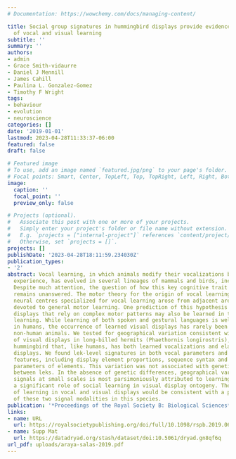 ```yaml
---
# Documentation: https://wowchemy.com/docs/managing-content/

title: Social group signatures in hummingbird displays provide evidence of co-occurrence
  of vocal and visual learning
subtitle: ''
summary: ''
authors:
- admin
- Grace Smith-vidaurre
- Daniel J Mennill
- James Cahill
- Paulina L. Gonzalez-Gomez
- Timothy F Wright
tags:
- behaviour
- evolution
- neuroscience
categories: []
date: '2019-01-01'
lastmod: 2023-04-28T11:33:37-06:00
featured: false
draft: false

# Featured image
# To use, add an image named `featured.jpg/png` to your page's folder.
# Focal points: Smart, Center, TopLeft, Top, TopRight, Left, Right, BottomLeft, Bottom, BottomRight.
image:
  caption: ''
  focal_point: ''
  preview_only: false

# Projects (optional).
#   Associate this post with one or more of your projects.
#   Simply enter your project's folder or file name without extension.
#   E.g. `projects = ["internal-project"]` references `content/project/deep-learning/index.md`.
#   Otherwise, set `projects = []`.
projects: []
publishDate: '2023-04-28T18:11:59.234030Z'
publication_types:
- '2'
abstract: Vocal learning, in which animals modify their vocalizations based on social
  experience, has evolved in several lineages of mammals and birds, including humans.
  Despite much attention, the question of how this key cognitive trait has evolved
  remains unanswered. The motor theory for the origin of vocal learning posits that
  neural centres specialized for vocal learning arose from adjacent areas in the brain
  devoted to general motor learning. One prediction of this hypothesis is that visual
  displays that rely on complex motor patterns may also be learned in taxa with vocal
  learning. While learning of both spoken and gestural languages is well documented
  in humans, the occurrence of learned visual displays has rarely been examined in
  non-human animals. We tested for geographical variation consistent with learning
  of visual displays in long-billed hermits (Phaethornis longirostris), a lek-mating
  hummingbird that, like humans, has both learned vocalizations and elaborate visual
  displays. We found lek-level signatures in both vocal parameters and visual display
  features, including display element proportions, sequence syntax and fine-scale
  parameters of elements. This variation was not associated with genetic differentiation
  between leks. In the absence of genetic differences, geographical variation in vocal
  signals at small scales is most parsimoniously attributed to learning, suggesting
  a significant role of social learning in visual display ontogeny. The co-occurrence
  of learning in vocal and visual displays would be consistent with a parallel evolution
  of these two signal modalities in this species.
publication: '*Proceedings of the Royal Society B: Biological Sciences*'
links:
- name: URL
  url: https://royalsocietypublishing.org/doi/full/10.1098/rspb.2019.0666
- name: Supp Mat
  url: https://datadryad.org/stash/dataset/doi:10.5061/dryad.gn8qf6q
url_pdf: uploads/araya-salas-2019.pdf
---
```

